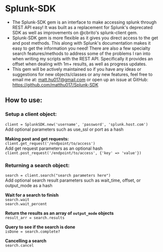 # Splunk-SDK
 - The Splunk-SDK gem is an interface to make accessing splunk through REST API easy! It was built as a replacement for Splunk's deprecated SDK as well as improvements on @cbrito's splunk-client gem.
 - Splunk-SDK gem is more flexible as it gives you direct access to the get and post methods. This along with Splunk's documentation makes it easy to get the information you need! There are also a few specialty search features/methods to address some of the problems I ran into when writing my scripts with the REST API. Specifically it provides an offset when dealing with 1m+ results, as well as progress updates.
 - This gem will be actively maintained so if you have any ideas or suggestions for new objects/classes or any new features, feel free to email me at: matt.hu017@gmail.com or open up an issue at GitHub: https://github.com/matthu017/Splunk-SDK

## How to use:  
### Setup a client object:  
`client = SplunkSDK.new('username', 'password', 'splunk.host.com')`  
Add optional parameters such as use_ssl or port as a hash

**Making post and get requests:**  
`client.get_request('/endpoint/to/access')`  
Add get request parameters as an optional hash  
`client.post_request('/endpoint/to/access', {'key' => 'value'})`

### Returning a search object:  
`search = client.search("search parameters here") `  
Add optional search result parameters such as wait_time, offset, or output_mode as a hash  

**Wait for a search to finish**  
`search.wait`  
`search.wait_percent`  

**Return the results as an array of `output_mode` objects**  
`result_arr = search.results`

**Query to see if the search is done**  
`isDone = search.complete?`

**Cancelling a search**  
`search.cancel`

